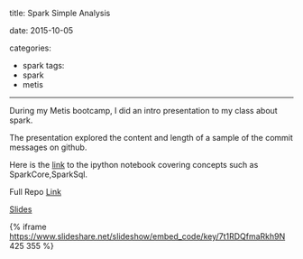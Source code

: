 title: Spark Simple Analysis

date: 2015-10-05

categories:
- spark
tags:
- spark
- metis


---

During my Metis bootcamp,  I did an intro presentation to my class about spark.

The presentation explored the content and length of a sample of the commit messages on github.
<!-- more -->
Here is the [link](https://github.com/npatta01/spark_metis_investigation/blob/master/spark.ipynb) to the ipython notebook covering concepts such as SparkCore,SparkSql.

Full Repo  [Link](https://github.com/npatta01/spark_metis_investigation)

[Slides](http://www.slideshare.net/nidhinpattaniyil/beginner-apache-spark-presentation)

{% iframe https://www.slideshare.net/slideshow/embed_code/key/7t1RDQfmaRkh9N 425 355 %}
